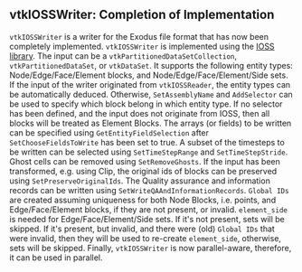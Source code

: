 ## vtkIOSSWriter: Completion of Implementation

`vtkIOSSWriter` is a writer for the Exodus file format that has now been completely implemented.
`vtkIOSSWriter` is implemented using the [IOSS library](https://sandialabs.github.io/seacas-docs).
The input can be a `vtkPartitionedDataSetCollection`, `vtkPartitionedDataSet`, or `vtkDataSet`.
It supports the following entity types: Node/Edge/Face/Element blocks, and Node/Edge/Face/Element/Side sets. If the
input of the writer originated from `vtkIOSSReader`, the entity types can be automatically deduced. Otherwise,
`SetAssemblyName` and `AddSelector` can be used to specify which block belong in which entity type. If no selector has
been defined, and the input does not originate from IOSS, then all blocks will be treated as Element Blocks. The arrays
(or fields) to be written can be specified using `GetEntityFieldSelection` after `SetChooseFieldsToWrite` has been set
to true. A subset of the timesteps to be written can be selected using `SetTimeStepRange` and `SetTimeStepStride`. Ghost
cells can be removed using `SetRemoveGhosts`. If the input has been transformed, e.g. using Clip, the original ids of
blocks can be preserved using `SetPreserveOriginalIds`. The Quality assurance and information records can be written
using `SetWriteQAAndInformationRecords`. `Global IDs` are created assuming uniqueness for both Node Blocks, i.e. points,
and Edge/Face/Element blocks, if they are not present, or invalid. `element_side` is needed for Edge/Face/Element/Side
sets. If it's not present, sets will be skipped. If it's present, but invalid, and there were (old) `Global IDs` that
were invalid, then they will be used to re-create `element_side`, otherwise, sets will be skipped.
Finally, `vtkIOSSWriter` is now parallel-aware, therefore, it can be used in parallel.
